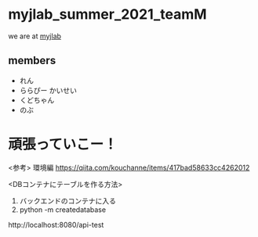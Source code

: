 # myjlab_summer_2021_teamM
we are at [myjlab](https://www.myjlab.org/)
## members 
* れん
* ららぴー かいせい
* くどちゃん
* のぶ

# 頑張っていこー！

<参考>
環境編
https://qiita.com/kouchanne/items/417bad58633cc4262012

<DBコンテナにテーブルを作る方法>
1. バックエンドのコンテナに入る
2. python -m createdatabase

<api test>
  http://localhost:8080/api-test
